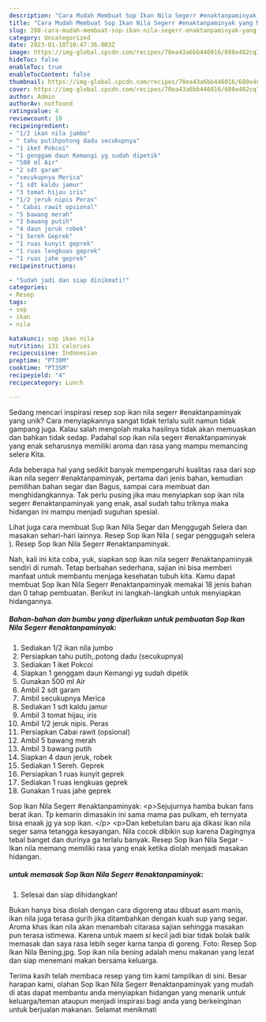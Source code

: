 ```yaml
---
description: "Cara Mudah Membuat Sop Ikan Nila Segerr #enaktanpaminyak yang Mantap"
title: "Cara Mudah Membuat Sop Ikan Nila Segerr #enaktanpaminyak yang Mantap"
slug: 288-cara-mudah-membuat-sop-ikan-nila-segerr-enaktanpaminyak-yang-mantap
category: Uncategorized
date: 2023-01-10T10:47:36.003Z
image: https://img-global.cpcdn.com/recipes/70ea43a6bb446016/680x482cq70/sop-ikan-nila-segerr-enaktanpaminyak-foto-resep-utama.jpg
hideToc: false
enableToc: true
enableTocContent: false
thumbnail: https://img-global.cpcdn.com/recipes/70ea43a6bb446016/680x482cq70/sop-ikan-nila-segerr-enaktanpaminyak-foto-resep-utama.jpg
cover: https://img-global.cpcdn.com/recipes/70ea43a6bb446016/680x482cq70/sop-ikan-nila-segerr-enaktanpaminyak-foto-resep-utama.jpg
author: Admin
authorAv: notfound
ratingvalue: 4
reviewcount: 10
recipeingredient:
- "1/2 ikan nila jumbo"
- " tahu putihpotong dadu secukupnya"
- "1 iket Pokcoi"
- "1 genggam daun Kemangi yg sudah dipetik"
- "500 ml Air"
- "2 sdt garam"
- "secukupnya Merica"
- "1 sdt kaldu jamur"
- "3 tomat hijau iris"
- "1/2 jeruk nipis Peras"
- " Cabai rawit opsional"
- "5 bawang merah"
- "3 bawang putih"
- "4 daun jeruk robek"
- "1 Sereh Geprek"
- "1 ruas kunyit geprek"
- "1 ruas lengkuas geprek"
- "1 ruas jahe geprek"
recipeinstructions:

- "Sudah jadi dan siap dinikmati!"
categories:
- Resep
tags:
- sop
- ikan
- nila

katakunci: sop ikan nila 
nutrition: 131 calories
recipecuisine: Indonesian
preptime: "PT30M"
cooktime: "PT35M"
recipeyield: "4"
recipecategory: Lunch

---
```





Sedang mencari inspirasi resep sop ikan nila segerr #enaktanpaminyak yang unik? Cara menyiapkannya sangat tidak terlalu sulit namun tidak gampang juga. Kalau salah mengolah maka hasilnya tidak akan memuaskan dan bahkan tidak sedap. Padahal sop ikan nila segerr #enaktanpaminyak yang enak seharusnya memiliki aroma dan rasa yang mampu memancing selera Kita.





Ada beberapa hal yang sedikit banyak mempengaruhi kualitas rasa dari sop ikan nila segerr #enaktanpaminyak, pertama dari jenis bahan, kemudian pemilihan bahan segar dan Bagus, sampai cara membuat dan menghidangkannya. Tak perlu pusing jika mau menyiapkan sop ikan nila segerr #enaktanpaminyak yang enak,      asal sudah tahu triknya maka hidangan ini mampu menjadi suguhan spesial.














Lihat juga cara membuat Sup Ikan Nila Segar dan Menggugah Selera dan masakan sehari-hari lainnya. Resep Sop ikan Nila ( segar penggugah selera ). Resep Sop Ikan Nila Segerr #enaktanpaminyak.






Nah, kali ini kita coba, yuk, siapkan sop ikan nila segerr #enaktanpaminyak sendiri di rumah. Tetap berbahan sederhana, sajian ini bisa memberi manfaat untuk membantu menjaga kesehatan tubuh kita. Kamu dapat membuat Sop Ikan Nila Segerr #enaktanpaminyak memakai 18 jenis bahan dan 0 tahap pembuatan. Berikut ini langkah-langkah untuk menyiapkan hidangannya.

<!--inarticleads1-->

##### Bahan-bahan dan bumbu yang diperlukan untuk pembuatan Sop Ikan Nila Segerr #enaktanpaminyak:

1. Sediakan 1/2 ikan nila jumbo
1. Persiapkan  tahu putih,.potong dadu (secukupnya)
1. Sediakan 1 iket Pokcoi
1. Siapkan 1 genggam daun Kemangi yg sudah dipetik
1. Gunakan 500 ml Air
1. Ambil 2 sdt garam
1. Ambil secukupnya Merica
1. Sediakan 1 sdt kaldu jamur
1. Ambil 3 tomat hijau, iris
1. Ambil 1/2 jeruk nipis. Peras
1. Persiapkan  Cabai rawit (opsional)
1. Ambil 5 bawang merah
1. Ambil 3 bawang putih
1. Siapkan 4 daun jeruk, robek
1. Sediakan 1 Sereh. Geprek
1. Persiapkan 1 ruas kunyit geprek
1. Sediakan 1 ruas lengkuas geprek
1. Gunakan 1 ruas jahe geprek


Sop Ikan Nila Segerr #enaktanpaminyak: &lt;p&gt;Sejujurnya hamba bukan fans berat ikan. Tp kemarin dimasakin ini sama mama pas pulkam, eh ternyata bisa enaak jg ya sop ikan. &lt;/p&gt; &lt;p&gt;Dan kebetulan baru aja dikasi ikan nila seger sama tetangga kesayangan. Nila cocok dibikin sup karena Dagingnya tebal banget dan durinya ga terlalu banyak. Resep Sop Ikan Nila Segar - Ikan nila memang memiliki rasa yang enak ketika diolah menjadi masakan hidangan. 

<!--inarticleads2-->

#####  untuk memasak Sop Ikan Nila Segerr #enaktanpaminyak:


1. Selesai dan siap dihidangkan!

Bukan hanya bisa diolah dengan cara digoreng atau dibuat asam manis, ikan nila juga terasa gurih jika ditambahkan dengan kuah sup yang segar. Aroma khas ikan nila akan menambah citarasa sajian sehingga masakan pun terasa istimewa. Karena untuk maem si kecil jadi biar tidak bolak balik memasak dan saya rasa lebih seger karna tanpa di goreng. Foto: Resep Sop Ikan Nila Bening.jpg. Sop ikan nila bening adalah menu makanan yang lezat dan siap menemani makan bersama keluarga. 

Terima kasih telah membaca resep yang tim kami tampilkan di sini. Besar harapan kami, olahan Sop Ikan Nila Segerr #enaktanpaminyak yang mudah di atas dapat membantu anda menyiapkan hidangan yang menarik untuk keluarga/teman ataupun menjadi inspirasi bagi anda yang berkeinginan untuk berjualan makanan. Selamat menikmati

